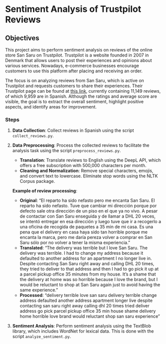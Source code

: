# Sentiment Analysis of Trustpilot Reviews

## Objectives

This project aims to perform sentiment analysis on reviews of the online store San Saru on Trustpilot. Trustpilot is a website founded in 2007 in Denmark that allows users to post their experiences and opinions about various services. Nowadays, e-commerce businesses encourage customers to use this platform after placing and receiving an order.

The focus is on analyzing reviews from San Saru, which is active on Trustpilot and requests customers to share their experiences. Their Trustpilot page can be found at [this link](https://es.trustpilot.com/review/sansarushop.com), currently containing 11,149 reviews, of which 9,959 are in Spanish. Although the ratings and average score are visible, the goal is to extract the overall sentiment, highlight positive aspects, and identify areas for improvement.

### Steps

1. **Data Collection**: Collect reviews in Spanish using the script `collect_reviews.py`.

2. **Data Preprocessing**: Process the collected reviews to facilitate the analysis task using the script `preprocess_reviews.py`.
   - **Translation**: Translate reviews to English using the DeepL API, which offers a free subscription with 500,000 characters per month.
   - **Cleaning and Normalization**: Remove special characters, emojis, and convert text to lowercase. Eliminate stop words using the NLTK Corpus package.

   **Example of review processing**:
   - **Original**: “El reparto ha sido nefasto pero me encanta San Saru. El reparto ha sido nefasto. Tuve que cambiar mi dirección porque por defecto sale otra dirección de un piso en el que ya no vivo. A pesar de contactar con San Saru enseguida y de llamar a DHL 20 veces, se intentó entregar en esa dirección y luego tuve que ir a recogerlo a una oficina de recogida de paquetes a 35 min de mi casa. Es una pena que el delivery en casa haya sido tan horrible porque me encanta la marca, pero me daría pereza volver a comprar en San Saru sólo por no volver a tener la misma experiencia.”
   - **Translated**: “The delivery was terrible but I love San Saru. The delivery was terrible. I had to change my address because it defaulted to another address for an apartment I no longer live in. Despite contacting San Saru right away and calling DHL 20 times, they tried to deliver to that address and then I had to go pick it up at a parcel pickup office 35 minutes from my house. It’s a shame that the delivery at home was so horrible because I love the brand, but I would be reluctant to shop at San Saru again just to avoid having the same experience.”
   - **Processed**: “delivery terrible love san saru delivery terrible change address defaulted another address apartment longer live despite contacting san saru right away calling dhl 20 times tried deliver address go pick parcel pickup office 35 min house shame delivery home horrible love brand would reluctant shop san saru experience”


3. **Sentiment Analysis**: Perform sentiment analysis using the TextBlob library, which includes WordNet for lexical data. This is done with the script `analyze_sentiment.py`.